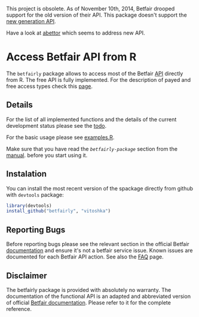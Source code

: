 
This project is obsolete. As of November 10th, 2014, Betfair drooped support for
the old version of their API. This package doesn't support the
[new generation API](https://api.developer.betfair.com/services/webapps/docs/display/1smk3cen4v3lu3yomq5qye0ni/API-NG+Overview).

Have a look at [abettor](https://github.com/phillc73/abettor) which seems to
address new API.

# Access Betfair API from R 


The `betfairly` package allows to access most of the Betfair
[API](https://docs.developer.betfair.com/betfair/) directly from R. The free API
is fully implemented. For the description of payed and free access types check
this [page](http://bdp.betfair.com/index.php?option=com_content&task=view&id=36&Itemid=64).


## Details

For the list of all implemented functions and the details of the current
development status please see the [todo](inst/extra/todo.org).


For the basic usage please see [examples.R](inst/extra/examples.R). 

Make sure that you have read the _*`betfairly-package`*_ section from the
[manual](http://betfairly.googlecode.com/files/betfairly_manual.pdf). before you
start using it.

## Instalation

You can install the most recent version of the spackage directly from github
with `devtools` package:

```R
library(devtools)
install_github("betfairly", "vitoshka")
```

<!-- This package is also available from CRAN: -->

<!-- ```R -->
<!-- install.packages("betfairly") -->
<!-- ``` -->


## Reporting Bugs

Before reporting bugs please see the relevant section in the official Betfair <a
href="https://docs.developer.betfair.com/betfair/">documentation</a> and ensure
it's not a betfair service issue. Known issues are documented for each Betfair
API action. See also the [FAQ](http://code.google.com/p/betfairly/wiki/FAQ)
page.


## Disclaimer

The betfairly package is provided with absolutely no warranty. The documentation
of the functional API is an adapted and abbreviated version of official
[Betfair documentation](https://docs.developer.betfair.com/betfair/). Please
refer to it for the complete reference.

